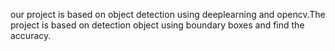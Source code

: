 our project is based on object detection using deeplearning and opencv.The project is based on detection object using boundary boxes and  find the accuracy.
